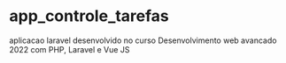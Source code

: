 # app_controle_tarefas
aplicacao laravel desenvolvido no curso Desenvolvimento web avancado 2022 com PHP, Laravel e Vue JS
